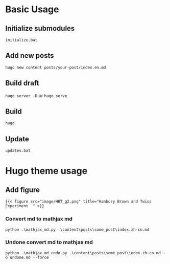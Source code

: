 # Basic Usage

## Initialize submodules

`initialize.bat`

## Add new posts

`hugo new content posts/your-post/index.en.md`

## Build draft

`hugo server -D` or `hugo serve`

## Build

`hugo`

## Update

`updates.bat`

# Hugo theme usage

## Add figure

```
{{< figure src="image/HBT_g2.png" title="Hanbury Brown and Twiss Experiment  " >}}
```

### Convert md to mathjax md

`python .\mathjax_md.py .\content\posts\some_post\index.zh-cn.md`

### Undone convert md to mathjax md

`python .\mathjax_md_undo.py .\content\posts\some_post\index.zh-cn.md -o undone.md --force`